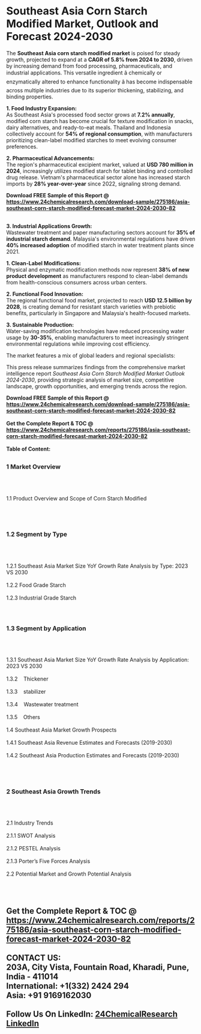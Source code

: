 <h1>Southeast Asia Corn Starch Modified Market, Outlook and Forecast 2024-2030</h1><p>The <strong>Southeast Asia corn starch modified market</strong> is poised for steady growth, projected to expand at a <strong>CAGR of 5.8% from 2024 to 2030</strong>, driven by increasing demand from food processing, pharmaceuticals, and industrial applications. This versatile ingredient â chemically or enzymatically altered to enhance functionality â has become indispensable across multiple industries due to its superior thickening, stabilizing, and binding properties.</p><p><strong>1. Food Industry Expansion:</strong><br>
As Southeast Asia's processed food sector grows at <strong>7.2% annually</strong>, modified corn starch has become crucial for texture modification in snacks, dairy alternatives, and ready-to-eat meals. Thailand and Indonesia collectively account for <strong>54% of regional consumption</strong>, with manufacturers prioritizing clean-label modified starches to meet evolving consumer preferences.</p><p><strong>2. Pharmaceutical Advancements:</strong><br>
The region's pharmaceutical excipient market, valued at <strong>USD 780 million in 2024</strong>, increasingly utilizes modified starch for tablet binding and controlled drug release. Vietnam's pharmaceutical sector alone has increased starch imports by <strong>28% year-over-year</strong> since 2022, signaling strong demand.</p><div><b>Download FREE Sample of this Report @ 
            <a href="https://www.24chemicalresearch.com/download-sample/275186/asia-southeast-corn-starch-modified-forecast-market-2024-2030-82">
            https://www.24chemicalresearch.com/download-sample/275186/asia-southeast-corn-starch-modified-forecast-market-2024-2030-82</a></b></div><br><p><strong>3. Industrial Applications Growth:</strong><br>
Wastewater treatment and paper manufacturing sectors account for <strong>35% of industrial starch demand</strong>. Malaysia's environmental regulations have driven <strong>40% increased adoption</strong> of modified starch in water treatment plants since 2021.</p><p><strong>1. Clean-Label Modifications:</strong><br>
Physical and enzymatic modification methods now represent <strong>38% of new product development</strong> as manufacturers respond to clean-label demands from health-conscious consumers across urban centers.</p><p><strong>2. Functional Food Innovation:</strong><br>
The regional functional food market, projected to reach <strong>USD 12.5 billion by 2028</strong>, is creating demand for resistant starch varieties with prebiotic benefits, particularly in Singapore and Malaysia's health-focused markets.</p><p><strong>3. Sustainable Production:</strong><br>
Water-saving modification technologies have reduced processing water usage by <strong>30-35%</strong>, enabling manufacturers to meet increasingly stringent environmental regulations while improving cost efficiency.</p><p>The market features a mix of global leaders and regional specialists:</p><p>This press release summarizes findings from the comprehensive market intelligence report <em>Southeast Asia Corn Starch Modified Market Outlook 2024-2030</em>, providing strategic analysis of market size, competitive landscape, growth opportunities, and emerging trends across the region.</p><div><b>Download FREE Sample of this Report @ 
            <a href="https://www.24chemicalresearch.com/download-sample/275186/asia-southeast-corn-starch-modified-forecast-market-2024-2030-82">
            https://www.24chemicalresearch.com/download-sample/275186/asia-southeast-corn-starch-modified-forecast-market-2024-2030-82</a></b></div><br><div><b>Get the Complete Report & TOC @ 
            <a href="https://www.24chemicalresearch.com/reports/275186/asia-southeast-corn-starch-modified-forecast-market-2024-2030-82">
            https://www.24chemicalresearch.com/reports/275186/asia-southeast-corn-starch-modified-forecast-market-2024-2030-82</a></b></div><br>
            <b>Table of Content:</b><p><h2><span style="font-size:16px"><strong>1 Market Overview&nbsp;&nbsp; &nbsp;</strong></span></h2><br />
<br />
<p>1.1 Product Overview and Scope of Corn Starch Modified&nbsp;</p><br />
<br />
<h2><strong><span style="font-size:16px">1.2 Segment by Type&nbsp;&nbsp; &nbsp;</span></strong></h2><br />
<br />
<p>1.2.1 Southeast Asia Market Size YoY Growth Rate Analysis by Type: 2023 VS 2030&nbsp;&nbsp; &nbsp;<br /><br />
1.2.2 Food Grade Starch&nbsp;&nbsp; &nbsp;<br /><br />
1.2.3 Industrial Grade Starch<br /><br />
<br />
<h2><span style="font-size:16px"><strong>1.3 Segment by Application&nbsp;&nbsp;</strong></span></h2><br />
<br />
<p>1.3.1 Southeast Asia Market Size YoY Growth Rate Analysis by Application: 2023 VS 2030&nbsp;&nbsp; &nbsp;<br /><br />
1.3.2&nbsp;&nbsp; &nbsp;Thickener<br /><br />
1.3.3&nbsp;&nbsp; &nbsp;stabilizer<br /><br />
1.3.4&nbsp;&nbsp; &nbsp;Wastewater treatment<br /><br />
1.3.5&nbsp;&nbsp; &nbsp;Others<br /><br />
1.4 Southeast Asia Market Growth Prospects&nbsp;&nbsp; &nbsp;<br /><br />
1.4.1 Southeast Asia Revenue Estimates and Forecasts (2019-2030)&nbsp;&nbsp; &nbsp;<br /><br />
1.4.2 Southeast Asia Production Estimates and Forecasts (2019-2030)&nbsp;&nbsp;</p><br />
<br />
<h2><span style="font-size:16px"><strong>2 Southeast Asia Growth Trends&nbsp;&nbsp; &nbsp;</strong></span></h2><br />
<br />
<p>2.1 Industry Trends&nbsp;&nbsp; &nbsp;<br /><br />
2.1.1 SWOT Analysis&nbsp;&nbsp; &nbsp;<br /><br />
2.1.2 PESTEL Analysis&nbsp;&nbsp; &nbsp;<br /><br />
2.1.3 Porter&rsquo;s Five Forces Analysis&nbsp;&nbsp; &nbsp;<br /><br />
2.2 Potential Market and Growth Potential Analysis&nbsp;&nbsp; &nbsp;</p><br />
<br />
<h2><span s</p><div><b>Get the Complete Report & TOC @ 
            <a href="https://www.24chemicalresearch.com/reports/275186/asia-southeast-corn-starch-modified-forecast-market-2024-2030-82">
            https://www.24chemicalresearch.com/reports/275186/asia-southeast-corn-starch-modified-forecast-market-2024-2030-82</a></b></div><br><b>CONTACT US:</b><br>
            203A, City Vista, Fountain Road, Kharadi, Pune, India - 411014<br>
            International: +1(332) 2424 294<br>
            Asia: +91 9169162030 <br><br>
            Follow Us On LinkedIn: <a href="https://www.linkedin.com/company/24chemicalresearch/">24ChemicalResearch LinkedIn</a>